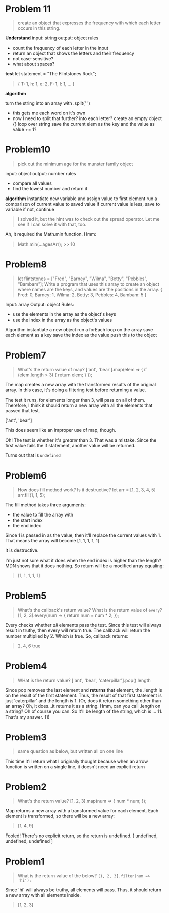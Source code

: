 # Problem 11
> create an object that expresses the frequency with which each letter occurs in this string.

**Understand**
input: string
output: object
rules
  * count the frequency of each letter in the input
  * return an object that shows the letters and their frequency
  * not case-sensitive?
  * what about spaces?

**test**
let statement = "The Flintstones Rock";
> { T: 1, h: 1, e: 2, F: 1, l: 1, ... }

**algorithm**

turn the string into an array with .split(' ')
  * this gets me each word on it's own
  * now I need to split that further? into each letter?
create an empty object {}
loop over string
  save the current elem as the key and the value as value += 1?















# Problem10
> pick out the minimum age for the munster family object

input: object
output: number
rules
  * compare all values
  * find the lowest number and return it

**algorithm**
instantiate new variable and assign value to first element
run a comparison of current value to saved value
  if current value is less, save to variable
  if not, continue

> I solved it, but the hint was to check out the spread operator. Let me see if I can solve it with that, too.

Ah, it required the Math.min function. Hmm:

> Math.min(...agesArr); >> 10


# Problem8

> let flintstones = ["Fred", "Barney", "Wilma", "Betty", "Pebbles", "Bambam"];
> Write a program that uses this array to create an object where names are the keys, and values are the positions in the array.
> { Fred: 0, Barney: 1, Wilma: 2, Betty: 3, Pebbles: 4, Bambam: 5 }

Input: array
Output: object
Rules:
  * use the elements in the array as the object's keys
  * use the index in the array as the object's values

Algorithm
instantiate a new object
run a forEach loop on the array
save each element as a key
save the index as the value
push this to the object






# Problem7
> What's the return value of map?
> ['ant', 'bear'].map(elem => {
  if (elem.length > 3) {
    return elem;
  }
});

The map creates a new array with the transformed results of the original array. In this case, it's doing a filtering test before returning a value.

The test it runs, for elements longer than 3, will pass on all of them. Therefore, I think it should return a new array with all the elements that passed that test.

['ant', 'bear']

This does seem like an improper use of map, though.

Oh! The test is whether it's _greater_ than 3. That was a mistake.
Since the first value fails the if statement, another value will be returned.

Turns out that is `undefined`

# Problem6
> How does fill method work? Is it destructive?
> let arr = [1, 2, 3, 4, 5]
arr.fill(1, 1, 5);

The fill method takes three arguments:
- the value to fill the array with
- the start index
- the end index

Since 1 is passed in as the value, then it'll replace the current values with 1. That means the array will become [1, 1, 1, 1, 1].

It is destructive.

I'm just not sure what it does when the end index is higher than the length? MDN shows that it does nothing. So return will be a modified array equaling:

> [1, 1, 1, 1, 1]



# Problem5
> What's the callback's return value? What is the return value of `every`?
> [1, 2, 3].every(num => {
    return num = num * 2;
  });

Every checks whether _all_ elements pass the test.
Since this test will always result in truthy, then every will return true.
The callback will return the number multiplied by 2. Which is true.
So, callback returns:

> 2, 4, 6
> true




# Problem4
> WHat is the return value?
> ['ant', 'bear', 'caterpillar'].pop().length

Since pop removes the last element and **returns** that element, the .length
is on the result of the first statement. Thus, the result of that first
statement is just 'caterpillar' and the length is 1. (Or, does it return something other than an array? Oh, it does…it returns it as a string. Hmm, can you call .length on a string? Oh of course you can. So it'll be length of the string, which is … 11. That's my answer. 11)




# Problem3
> same question as below, but written all on one line

This time it'll return what I originally thought because when an arrow
function is written on a single line, it doesn't need an explicit return


# Problem2
> What's the return value?
> [1, 2, 3].map(num => {
>   num * num;
> });

Map returns a new array with a transformed value for each element.
Each element is transformed, so there will be a new array:
> [1, 4, 9]

Fooled! There's no explicit return, so the return is undefined.
[ undefined, undefined, undefined ]



# Problem1

> What is the return value of the below?
> `[1, 2, 3].filter(num => 'hi');`

Since 'hi' will always be truthy, all elements will pass.
Thus, it should return a new array with all elements inside.
> [1, 2, 3]

